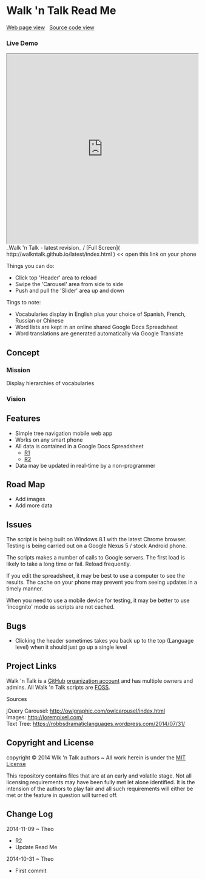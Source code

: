 Walk 'n Talk Read Me
===

[Web page view]( http://walkntalk.github.io// "View files with docBrowser" ) &nbsp;
[Source code view]( https://github.com/walkntalk/walkntalk.github.io "View files with GitHub")

### Live Demo

<iframe src="http://walkntalk.github.io/latest/index.html" width=100% height=500px class='overview' >
There is an `iframe` here. It is not visible when viewed on github.com/walkntalk/. To view, click 'Web page view' just above.
</iframe>
_Walk 'n Talk - latest revision_ / [Full Screen]( http://walkntalk.github.io/latest/index.html ) << open this link on your phone

Things you can do:

* Click top 'Header' area to reload
* Swipe the 'Carousel' area from side to side
* Push and pull the 'Slider' area up and down

Tings to note:

* Vocabularies display in English plus your choice of Spanish, French, Russian or Chinese
* Word lists are kept in an online shared Google Docs Spreadsheet
* Word translations are generated automatically via Google Translate

## Concept

### Mission  
<!-- a statement of a rationale, applicable now as well as in the future -->
Display hierarchies of vocabularies

### Vision  
<!--  a descriptive picture of a desired future state -->


## Features
<!-- and benefits -->
* Simple tree navigation mobile web app
* Works on any smart phone
* All data is contained in a Google Docs Spreadsheet
	* [R1]( https://docs.google.com/spreadsheets/d/1Rn5A4kTfGUq_CydN0odiJiDzdfzb_QDLGgXCC7G8Q1Q/ )
	* [R2]( https://docs.google.com/spreadsheets/d/1leL7wiXru_ytePjPwn9IUGD7PbuGKWfR0sxY_jHhBy4/ )
* Data may be updated in real-time by a non-programmer

## Road Map

* Add images
* Add more data

## Issues

The script is being built on Windows 8.1 with the latest Chrome browser. Testing is being carried out on a Google Nexus 5 / stock Android phone.

The scripts makes a number of calls to Google servers. The first load is likely to take a long time or fail. Reload frequently.

If you edit the spreadsheet, it may be best to use a computer to see the results. The cache on your phone may prevent you from seeing updates in a timely manner.

When you need to use a mobile device for testing, it may be better to use 'incognito' mode as scripts are not cached.

## Bugs

* Clicking the header sometimes takes you back up to the top (Language level) when it should just go up a single level
 

## Project Links

Walk 'n Talk is a [GitHub]( http://github.com) [organization account]( https://help.github.com/articles/what-s-the-difference-between-user-and-organization-accounts ) and has multiple owners and admins. 
All Walk 'n Talk scripts are [FOSS]( https://en.wikipedia.org/wiki/Free_and_open-source_software ).

Sources  

jQuery Carousel: <http://owlgraphic.com/owlcarousel/index.html>  
Images: <http://lorempixel.com/>  
Text Tree: <https://robbsdramaticlanguages.wordpress.com/2014/07/31/>  

## Copyright and License

copyright &copy; 2014 Wlk 'n Talk authors ~ 
All work herein is under the [MIT License]( http://walkntalk.github.io/walkntalk-copyright-and-mit-license.md )

This repository contains files that are at an early and volatile stage. Not all licensing requirements may have been fully met let alone identified. It is the intension of the authors to play fair and all such requirements will either be met or the feature in question will turned off.


## Change Log

2014-11-09 ~ Theo

* R2
* Update Read Me

2014-10-31 ~ Theo

* First commit




